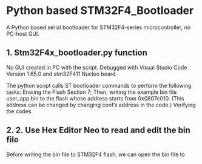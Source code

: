 # Python based STM32F4_Bootloader
 A Python based serial bootloader for STM32F4-series microcontroller, no PC-host GUI.

## 1. Stm32F4x_bootloader.py function
    
No GUI created in PC with the script. Debugged with Visual Studio Code Version 1.65.0 and stm32F411 Nucleo board. 

The python script calls ST bootloader commands to perform the following tasks: 
Erasing the Flash Section 7;
Then, writing the example bin file user_app.bin to the flash whose address starts from 0x0807c010. (This address can be changed by changing conf’s address in the code.) 
Verifying the codes. 

## 2. 2.	Use Hex Editor Neo to read and edit the bin file 

Before writing the bin file to STM32F4 flash, we can open the bin file to 
